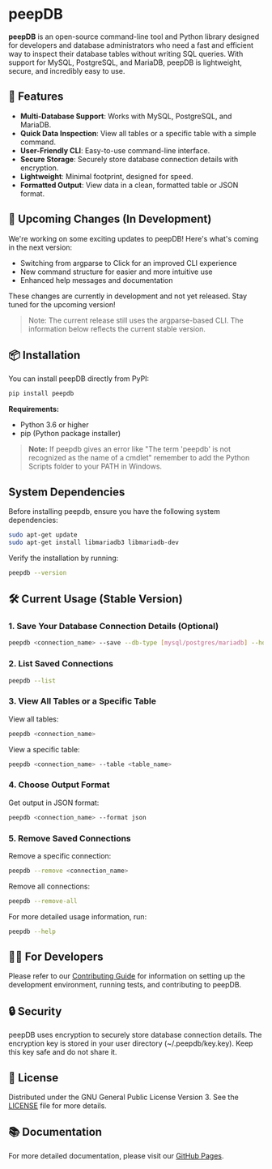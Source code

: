# peepDB

**peepDB** is an open-source command-line tool and Python library designed for developers and database administrators who need a fast and efficient way to inspect their database tables without writing SQL queries. With support for MySQL, PostgreSQL, and MariaDB, peepDB is lightweight, secure, and incredibly easy to use.

## 🚀 Features

- **Multi-Database Support**: Works with MySQL, PostgreSQL, and MariaDB.
- **Quick Data Inspection**: View all tables or a specific table with a simple command.
- **User-Friendly CLI**: Easy-to-use command-line interface.
- **Secure Storage**: Securely store database connection details with encryption.
- **Lightweight**: Minimal footprint, designed for speed.
- **Formatted Output**: View data in a clean, formatted table or JSON format.

## 📢 Upcoming Changes (In Development)

We're working on some exciting updates to peepDB! Here's what's coming in the next version:

- Switching from argparse to Click for an improved CLI experience
- New command structure for easier and more intuitive use
- Enhanced help messages and documentation

These changes are currently in development and not yet released. Stay tuned for the upcoming version!

> Note: The current release still uses the argparse-based CLI. The information below reflects the current stable version.

## 📦 Installation

You can install peepDB directly from PyPI:

```bash
pip install peepdb
```

**Requirements:**
- Python 3.6 or higher
- pip (Python package installer)

> **Note:** If peepdb gives an error like "The term 'peepdb' is not recognized as the name of a cmdlet" remember to add the Python Scripts folder to your PATH in Windows.

## System Dependencies

Before installing peepdb, ensure you have the following system dependencies:

```bash
sudo apt-get update
sudo apt-get install libmariadb3 libmariadb-dev
```

Verify the installation by running:
```bash
peepdb --version
```

## 🛠️ Current Usage (Stable Version)

### 1. Save Your Database Connection Details (Optional)

```bash
peepdb <connection_name> --save --db-type [mysql/postgres/mariadb] --host <host> --user <user> --password <password> --database <database>
```

### 2. List Saved Connections

```bash
peepdb --list
```

### 3. View All Tables or a Specific Table

View all tables:
```bash
peepdb <connection_name>
```

View a specific table:
```bash
peepdb <connection_name> --table <table_name>
```

### 4. Choose Output Format

Get output in JSON format:
```bash
peepdb <connection_name> --format json
```

### 5. Remove Saved Connections

Remove a specific connection:
```bash
peepdb --remove <connection_name>
```

Remove all connections:
```bash
peepdb --remove-all
```

For more detailed usage information, run:
```bash
peepdb --help
```

## 👨‍💻 For Developers

Please refer to our [Contributing Guide](CONTRIBUTING.md) for information on setting up the development environment, running tests, and contributing to peepDB.

## 🔒 Security

peepDB uses encryption to securely store database connection details. The encryption key is stored in your user directory (~/.peepdb/key.key). Keep this key safe and do not share it.

## 📜 License

Distributed under the GNU General Public License Version 3. See the [LICENSE](LICENSE) file for more details.

## 📚 Documentation

For more detailed documentation, please visit our [GitHub Pages](https://peepdb.dev/).
